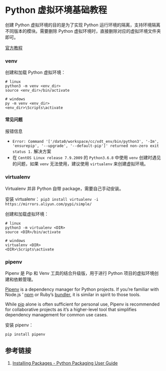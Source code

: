 # Python 虚拟环境基础教程

创建 Python 虚拟环境的目的是为了实现 Python 运行环境的隔离，支持环境隔离不同版本的模块。需要删除 Python 虚拟环境时，直接删除对应的虚拟环境文件夹即可。

[官方教程](https://packaging.python.org/tutorials/installing-packages/#creating-virtual-environments)

### venv

创建和加载 Python 虚拟环境：
```
# linux
python3 -m venv <env_dir>
source <env_dir>/bin/activate

# windows
py -m venv <env_dir>
<env_dir>\Scripts\activate
```

#### 常见问题

报错信息
-  `Error: Command '['/data0/workspace/cc/xdt_env/bin/python3', '-Im', 'ensurepip', '--upgrade', '--default-pip']' returned non-zero exit status 1.`
解决方案
- 在 `CentOS Linux release 7.9.2009` 的 `Python3.6.8` 中使用 `venv` 创建时遇见的问题，如果 `venv` 无法使用，建议使用 `virtualenv` 来创建虚拟环境。

### virtualenv

Virtualenv 并非 Python 自带 package，需要自己手动安装。

安装 virtualenv：
`pip3 install virtualenv -i https://mirrors.aliyun.com/pypi/simple/`

创建和加载虚拟环境：
```
# linux
python3 -m virtualenv <DIR>
source <DIR>/bin/activate

# windows
virtualenv <DIR>
<DIR>\Scripts\activate
```

### pipenv

Pipenv 是 Pip 和 Venv 工具的结合升级版，用于进行 Python 项目的虚拟环境创建和依赖管理。

[Pipenv](https://packaging.python.org/en/latest/key_projects/#pipenv) is a dependency manager for Python projects. If you’re familiar with Node.js ’ [npm](https://www.npmjs.com/) or Ruby’s [bundler](https://bundler.io/), it is similar in spirit to those tools.

While [pip](https://packaging.python.org/en/latest/key_projects/#pip) alone is often sufficient for personal use, Pipenv is recommended for collaborative projects as it’s a higher-level tool that simplifies dependency management for common use cases.

安装 pipenv：
```shell
pip install pipenv
```



## 参考链接

1. [Installing Packages - Python Packaging User Guide](https://packaging.python.org/tutorials/installing-packages/#creating-virtual-environments)